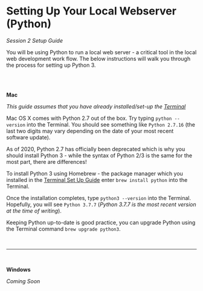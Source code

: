 # Setting Up Your Local Webserver (Python)
*Session 2 Setup Guide*

You will be using Python to run a local web server - a critical tool in the local web development work flow. The below instructions will walk you through the process for setting up Python 3. 

<br><br>

**Mac**

*This guide assumes that you have already installed/set-up the [Terminal](/session1/setup_terminal.md)*

Mac OS X comes with Python 2.7 out of the box. Try typing ```python --version``` into the Terminal. You should see something like ```Python 2.7.16``` (the last two digits may vary depending on the date of your most recent software update). 

As of 2020, Python 2.7 has officially been deprecated which is why you should install Python 3 - while the syntax of Python 2/3 is the same for the most part, there are differences! 

To install Python 3 using Homebrew - the package manager which you installed in the [Terminal Set Up Guide](/session1/setup_terminal.md) enter ```brew install python``` into the Terminal. 

Once the installation completes, type ```python3 --version``` into the Terminal. Hopefully, you will see ```Python 3.7.7``` (*Python 3.7.7 is the most recent version at the time of writing*). 

Keeping Python up-to-date is good practice, you can upgrade Python using the Terminal command ```brew upgrade python3```. 

<br><hr><br>

**Windows**

*Coming Soon*
